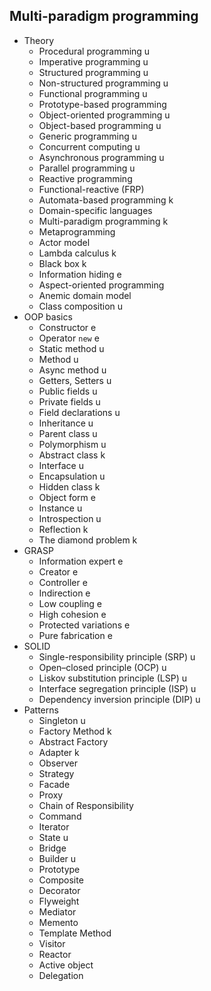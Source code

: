 ## Multi-paradigm programming

- Theory
  - Procedural programming u
  - Imperative programming u
  - Structured programming u
  - Non-structured programming u
  - Functional programming u
  - Prototype-based programming
  - Object-oriented programming u
  - Object-based programming u
  - Generic programming u
  - Concurrent computing u
  - Asynchronous programming u
  - Parallel programming u
  - Reactive programming
  - Functional-reactive (FRP)
  - Automata-based programming k
  - Domain-specific languages
  - Multi-paradigm programming k
  - Metaprogramming
  - Actor model
  - Lambda calculus k
  - Black box k
  - Information hiding e
  - Aspect-oriented programming
  - Anemic domain model
  - Class composition u
- OOP basics
  - Constructor e
  - Operator `new` e
  - Static method u
  - Method u
  - Async method u
  - Getters, Setters u
  - Public fields u
  - Private fields u
  - Field declarations u
  - Inheritance u
  - Parent class u
  - Polymorphism u
  - Abstract class k
  - Interface u
  - Encapsulation u
  - Hidden class k
  - Object form e
  - Instance u
  - Introspection u
  - Reflection k
  - The diamond problem k
- GRASP
  - Information expert e
  - Creator e
  - Controller e
  - Indirection e
  - Low coupling e
  - High cohesion e 
  - Protected variations e
  - Pure fabrication e
- SOLID
  - Single-responsibility principle (SRP) u
  - Open–closed principle (OCP) u
  - Liskov substitution principle (LSP) u
  - Interface segregation principle (ISP) u
  - Dependency inversion principle (DIP) u
- Patterns
  - Singleton u
  - Factory Method k
  - Abstract Factory
  - Adapter k
  - Observer
  - Strategy
  - Facade
  - Proxy
  - Chain of Responsibility
  - Command
  - Iterator
  - State u
  - Bridge
  - Builder u
  - Prototype
  - Composite
  - Decorator
  - Flyweight
  - Mediator
  - Memento
  - Template Method
  - Visitor
  - Reactor
  - Active object
  - Delegation

